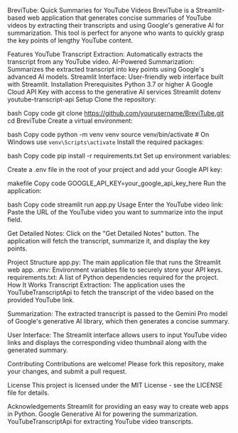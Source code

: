 BreviTube: Quick Summaries for YouTube Videos
BreviTube is a Streamlit-based web application that generates concise summaries of YouTube videos by extracting their transcripts and using Google's generative AI for summarization. This tool is perfect for anyone who wants to quickly grasp the key points of lengthy YouTube content.

Features
YouTube Transcript Extraction: Automatically extracts the transcript from any YouTube video.
AI-Powered Summarization: Summarizes the extracted transcript into key points using Google's advanced AI models.
Streamlit Interface: User-friendly web interface built with Streamlit.
Installation
Prerequisites
Python 3.7 or higher
A Google Cloud API Key with access to the generative AI services
Streamlit
dotenv
youtube-transcript-api
Setup
Clone the repository:

bash
Copy code
git clone https://github.com/yourusername/BreviTube.git
cd BreviTube
Create a virtual environment:

bash
Copy code
python -m venv venv
source venv/bin/activate  # On Windows use `venv\Scripts\activate`
Install the required packages:

bash
Copy code
pip install -r requirements.txt
Set up environment variables:

Create a .env file in the root of your project and add your Google API key:

makefile
Copy code
GOOGLE_API_KEY=your_google_api_key_here
Run the application:

bash
Copy code
streamlit run app.py
Usage
Enter the YouTube video link:
Paste the URL of the YouTube video you want to summarize into the input field.

Get Detailed Notes:
Click on the "Get Detailed Notes" button. The application will fetch the transcript, summarize it, and display the key points.

Project Structure
app.py: The main application file that runs the Streamlit web app.
.env: Environment variables file to securely store your API keys.
requirements.txt: A list of Python dependencies required for the project.
How It Works
Transcript Extraction:
The application uses the YouTubeTranscriptApi to fetch the transcript of the video based on the provided YouTube link.

Summarization:
The extracted transcript is passed to the Gemini Pro model of Google's generative AI library, which then generates a concise summary.

User Interface:
The Streamlit interface allows users to input YouTube video links and displays the corresponding video thumbnail along with the generated summary.

Contributing
Contributions are welcome! Please fork this repository, make your changes, and submit a pull request.

License
This project is licensed under the MIT License - see the LICENSE file for details.

Acknowledgements
Streamlit for providing an easy way to create web apps in Python.
Google Generative AI for powering the summarization.
YouTubeTranscriptApi for extracting YouTube video transcripts.
